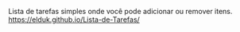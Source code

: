 Lista de tarefas simples onde você pode adicionar ou remover itens.
https://elduk.github.io/Lista-de-Tarefas/
